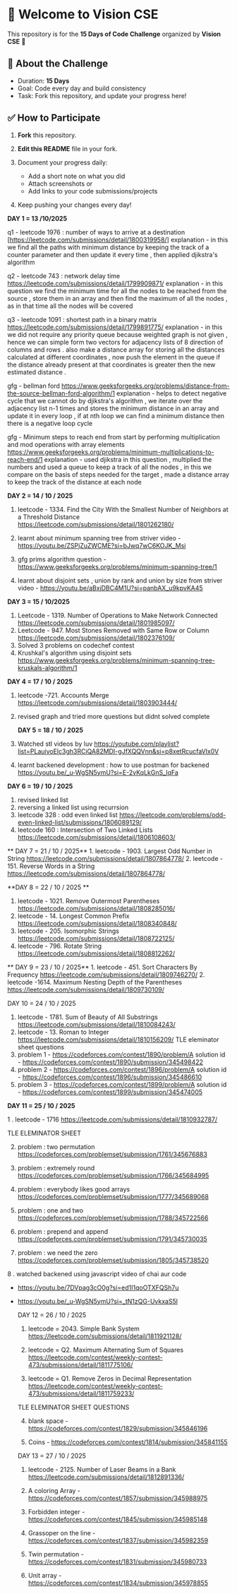 # 👋 Welcome to Vision CSE  

This repository is for the **15 Days of Code Challenge** organized by **Vision CSE** 🚀  

## 📌 About the Challenge
- Duration: **15 Days**
- Goal: Code every day and build consistency  
- Task: Fork this repository, and update your progress here!  

## ✅ How to Participate
1. **Fork** this repository.  
2. **Edit this README** file in your fork.  
3. Document your progress daily:  
   - Add a short note on what you did  
   - Attach screenshots or  
   - Add links to your code submissions/projects  

4. Keep pushing your changes every day!  

**DAY 1 = 13 /10/2025**

q1 - leetcode 1976 : number of ways to arrive at a destination 
[https://leetcode.com/submissions/detail/1800319958/] 
explanation - in this we find all the paths with minimum distance by keeping the track of a counter parameter and then update it every time , then applied djikstra's algorithm 

q2 - leetcode 743 : network delay time 
https://leetcode.com/submissions/detail/1799909871/
explanation - in this question we find the minimum time for all the nodes to be reached from the source , store them in an array and then find the maximum of all the nodes , as in that time all the nodes will be covered  

q3 - leetcode 1091 : shortest path in a binary matrix 
https://leetcode.com/submissions/detail/1799891775/
explanation -  in this we did not require any priority queue because weighted graph is not given , hence we can simple form two vectors for adjacency lists of 8 direction of columns and rows . also make a distance array for storing all the distances calculated at different coordinates , now push the element in the queue if the distance already present at that coordinates is greater then the new estimated distance .

gfg - bellman ford 
https://www.geeksforgeeks.org/problems/distance-from-the-source-bellman-ford-algorithm/1
explanation - helps to detect negative cycle that we cannot do by djikstra's algorithm , we iterate over the adjacency list n-1 times and stores the minimum distance in an array and update it in every loop , if at nth loop we can find a minimum distance then there is a negative loop cycle    

gfg -  Minimum steps to reach end from start by performing multiplication and mod operations with array elements
https://www.geeksforgeeks.org/problems/minimum-multiplications-to-reach-end/1
explanation - used djikstra in this question , multiplied the numbers and used a queue to keep a track of all the nodes , in this we compare on the basis of steps needed for the target , made a distance array to keep the track of the distance at each node 

**DAY 2 = 14 / 10 / 2025**

1. leetcode - 1334. Find the City With the Smallest Number of Neighbors at a Threshold Distance
https://leetcode.com/submissions/detail/1801262180/

2. learnt about minimum spanning tree from striver video - https://youtu.be/ZSPjZuZWCME?si=bJwq7wC6KOJK_Msi
3. gfg prims algorithm question - https://www.geeksforgeeks.org/problems/minimum-spanning-tree/1
4. learnt about disjoint sets , union by rank and union by size from striver video - https://youtu.be/aBxjDBC4M1U?si=panbAX_u9kpvKA45
   
**DAY 3 = 15 / 10/2025**
1. Leetcode - 1319. Number of Operations to Make Network Connected
    https://leetcode.com/submissions/detail/1801985097/
2. Leetcode - 947. Most Stones Removed with Same Row or Column
    https://leetcode.com/submissions/detail/1802376109/
3. Solved 3 problems on codechef contest
4. Krushkal's algorithm using disjoint sets
   https://www.geeksforgeeks.org/problems/minimum-spanning-tree-kruskals-algorithm/1

  **DAY 4 = 17 / 10 / 2025**
  1. leetcode -721. Accounts Merge
   https://leetcode.com/submissions/detail/1803903444/
2. revised graph and tried more questions but didnt solved complete

   **DAY 5 = 18 / 10 / 2025**
 1. Watched stl videos by luv
   https://youtube.com/playlist?list=PLauivoElc3gh3RCiQA82MDI-gJfXQQVnn&si=p8xetRcucfaVlx0V
 2. learnt backened development : how to use postman for backened
   https://youtu.be/_u-WgSN5ymU?si=E-2vKqLkGnS_lqFa

   **DAY 6 = 19 / 10 / 2025**
   1. revised linked list
   2. reversing a linked list using recurrsion
   3. leetcode 328 : odd even linked list
      https://leetcode.com/problems/odd-even-linked-list/submissions/1806089129/
   4. leetcode 160 : Intersection of Two Linked Lists
      https://leetcode.com/submissions/detail/1806108603/

 ** DAY 7 = 21 / 10 / 2025** 
     1. leetcode - 1903. Largest Odd Number in String
     https://leetcode.com/submissions/detail/1807864778/
     2. leetcode - 151. Reverse Words in a String
     https://leetcode.com/submissions/detail/1807864778/

   **DAY 8 = 22 / 10 / 2025 **
   1. leetcode - 1021. Remove Outermost Parentheses
      https://leetcode.com/submissions/detail/1808285016/
   2. leetcode - 14. Longest Common Prefix
      https://leetcode.com/submissions/detail/1808340848/
   3. leetcode - 205. Isomorphic Strings
      https://leetcode.com/submissions/detail/1808722125/
   4. leetcode - 796. Rotate String
      https://leetcode.com/submissions/detail/1808812262/

   ** DAY 9 = 23 / 10 / 2025**
      1. leetcode - 451. Sort Characters By Frequency
         https://leetcode.com/submissions/detail/1809746270/
      2. leetcode -1614. Maximum Nesting Depth of the Parentheses
         https://leetcode.com/submissions/detail/1809730109/

   DAY 10 = 24 / 10 / 2025 
   1. leetcode - 1781. Sum of Beauty of All Substrings
      https://leetcode.com/submissions/detail/1810084243/
   2. leetcode - 13. Roman to Integer
      https://leetcode.com/submissions/detail/1810156209/
    TLE eleminator sheet questions
   3. problem 1 - https://codeforces.com/contest/1890/problem/A
      solution id - https://codeforces.com/contest/1890/submission/345498422
   4. problem 2 - https://codeforces.com/contest/1896/problem/A
      solution id - https://codeforces.com/contest/1896/submission/345486610
   5. problem 3 - https://codeforces.com/contest/1899/problem/A
      solution id - https://codeforces.com/contest/1899/submission/345474005
      
**DAY 11 = 25 / 10 / 2025**

  1 . leetcode - 1716
      https://leetcode.com/submissions/detail/1810932787/
      
 TLE ELEMINATOR SHEET
 
  2. problem : two permutation
     https://codeforces.com/problemset/submission/1761/345676883
     
  4. problem : extremely round
     https://codeforces.com/problemset/submission/1766/345684995
     
  6. problem : everybody likes good arrays
     https://codeforces.com/problemset/submission/1777/345689068
     
  8. problem : one and two
     https://codeforces.com/problemset/submission/1788/345722566
     
  10. problem : prepend and append
     https://codeforces.com/problemset/submission/1791/345730035

  12. problem : we need the zero
     https://codeforces.com/problemset/submission/1805/345738520

  8 . watched backened using javascript video of chai aur code
  
   - https://youtu.be/7DVpag3cO0g?si=ed1I1qoOTXFQSh7u
      
 - https://youtu.be/_u-WgSN5ymU?si=_tN1zQG-UvkxaS5l

   DAY 12 = 26 / 10 / 2025

   1. leetcode = 2043. Simple Bank System
      https://leetcode.com/submissions/detail/1811921128/

   2. leetcode = Q2. Maximum Alternating Sum of Squares
      https://leetcode.com/contest/weekly-contest-473/submissions/detail/1811775106/

   3. leetcode = Q1. Remove Zeros in Decimal Representation
      https://leetcode.com/contest/weekly-contest-473/submissions/detail/1811759233/

   TLE ELEMINATOR SHEET QUESTIONS
   
   4. blank space - https://codeforces.com/contest/1829/submission/345846196

   5. Coins - https://codeforces.com/contest/1814/submission/345841155

   DAY 13 = 27 / 10 / 2025

   1. leetcode - 2125. Number of Laser Beams in a Bank
      https://leetcode.com/submissions/detail/1812891336/

   2. A coloring Array - https://codeforces.com/contest/1857/submission/345988975

   3. Forbidden integer - https://codeforces.com/contest/1845/submission/345985148

   4. Grassoper on the line - https://codeforces.com/contest/1837/submission/345982359

   5. Twin permutation - https://codeforces.com/contest/1831/submission/345980733
  
   6. Unit array - https://codeforces.com/contest/1834/submission/345978855
